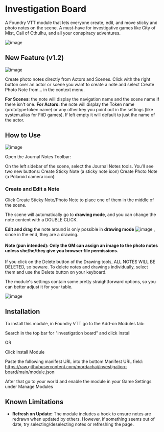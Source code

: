 # Investigation Board

A Foundry VTT module that lets everyone create, edit, and move sticky and photo notes on the scene. A must-have for investigative games like City of Mist, Call of Cthulhu, and all your conspiracy adventures.

![image](https://github.com/user-attachments/assets/aa6ac7ea-6051-4c10-b88f-c4dcc8a3bd62)

## New Feature (v1.2)

![image](https://github.com/user-attachments/assets/c9205949-ff92-4afa-abc0-1380bd152b18)

Create photo notes directly from Actors and Scenes. Click with the right button over an actor or scene you want to create a note and select Create Photo Note from... in the context menu.

**For Scenes:** the note will display the navigation name and the scene name if there isn't one.
**For Actors:** the note will display the Token name (prototypeToken.name) or any other key you point out in the settings (like system.alias for FitD games). If left empty it will default to just the name of the actor.

## How to Use

![image](https://github.com/user-attachments/assets/c922e8d5-b168-4155-a5e3-229c06a54aa0)

Open the Journal Notes Toolbar:

On the left sidebar of the scene, select the Journal Notes tools.
You’ll see two new buttons:
Create Sticky Note (a sticky note icon)
Create Photo Note (a Polaroid camera icon)

### Create and Edit a Note

Click Create Sticky Note/Photo Note to place one of them in the middle of the scene.

The scene will automatically go to __drawing mode__, and you can change the note content with a DOUBLE CLICK.

__Edit and drag__ the note around is only possible in **drawing mode** ![image](https://github.com/user-attachments/assets/4b6ecb10-2ab4-4328-82fb-939bbcca1f91)
, since in the end, they are a drawing. 

#### **Note** (pun intended): Only the GM can assign an image to the photo notes unless she/he/they give you browser file permissions.

If you click on the Delete button of the Drawing tools, ALL NOTES WILL BE DELETED, so beware. To delete notes and drawings individually, select them and use the Delete button on your keyboard.

The module's settings contain some pretty straightforward options, so you can better adjust it for your table. 

![image](https://github.com/user-attachments/assets/47a642e8-ee5f-4d8a-89cf-c670e84276c2)


## Installation

To install this module, in Foundry VTT go to the Add-on Modules tab:

Search in the top bar for "investigation board" and click Install

OR

Click Install Module

Paste the following manifest URL into the bottom Manifest URL field: https://raw.githubusercontent.com/mordachai/investigation-board/main/module.json

After that go to your world and enable the module in your Game Settings under Manage Modules

## Known Limitations

- **Refresh on Update:** The module includes a hook to ensure notes are redrawn when updated by others. However, if something seems out of date, try selecting/deselecting notes or refreshing the page.
